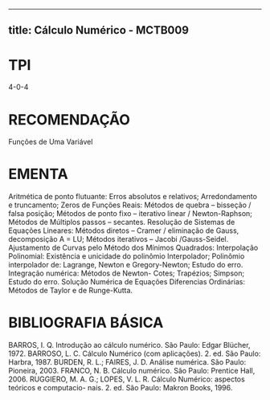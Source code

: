 
---
title: Cálculo Numérico - MCTB009 
---

# TPI

4-0-4

# RECOMENDAÇÃO

Funções de Uma Variável

# EMENTA

Aritmética de ponto flutuante: Erros absolutos e relativos; Arredondamento e truncamento; Zeros de Funções Reais: Métodos de quebra – bisseção / falsa posição; Métodos de ponto fixo – iterativo linear / Newton-Raphson; Métodos de Múltiplos passos – secantes. Resolução de Sistemas de Equações Lineares: Métodos diretos – Cramer / eliminação de Gauss, decomposição A = LU; Métodos iterativos – Jacobi /Gauss-Seidel. Ajustamento de Curvas pelo Método dos Mínimos Quadrados: Interpolação Polinomial: Existência e unicidade do polinômio Interpolador; Polinômio interpolador de: Lagrange, Newton e Gregory-Newton; Estudo do erro. Integração numérica: Métodos de Newton- Cotes; Trapézios; Simpson; Estudo do erro. Solução Numérica de Equações Diferencias Ordinárias: Métodos de Taylor e de Runge-Kutta.

# BIBLIOGRAFIA BÁSICA

BARROS, I. Q. Introdução ao cálculo numérico. São Paulo: Edgar Blücher, 1972.
BARROSO, L. C. Cálculo Numérico (com aplicações). 2. ed. São Paulo: Harbra, 1987.
BURDEN, R. L.; FAIRES, J. D. Análise numérica. São Paulo: Pioneira, 2003.
FRANCO, N. B. Cálculo numérico. São Paulo: Prentice Hall, 2006.
RUGGIERO, M. A. G.; LOPES, V. L. R. Cálculo Numérico: aspectos teóricos e computacio- nais. 2. ed. São Paulo: Makron Books, 1996.
        